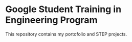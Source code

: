 
# Google Student Training in Engineering Program

This repository contains my portofolio and STEP projects.
